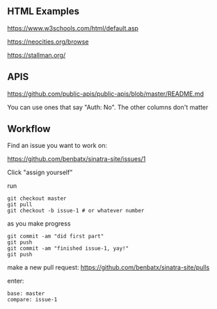 HTML Examples
-------------

https://www.w3schools.com/html/default.asp

https://neocities.org/browse

https://stallman.org/

APIS
----

https://github.com/public-apis/public-apis/blob/master/README.md

You can use ones that say "Auth: No". The other columns don't matter

Workflow
--------

Find an issue you want to work on:

https://github.com/benbatx/sinatra-site/issues/1

Click "assign yourself"

run
```
git checkout master
git pull
git checkout -b issue-1 # or whatever number
```

as you make progress
```
git commit -am "did first part"
git push
git commit -am "finished issue-1, yay!"
git push
```

make a new pull request:
https://github.com/benbatx/sinatra-site/pulls

enter:
```
base: master
compare: issue-1
```
